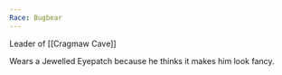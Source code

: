 ```yaml
---
Race: Bugbear
---
```

Leader of [[Cragmaw Cave]]

Wears a Jewelled Eyepatch because he thinks it makes him look fancy.